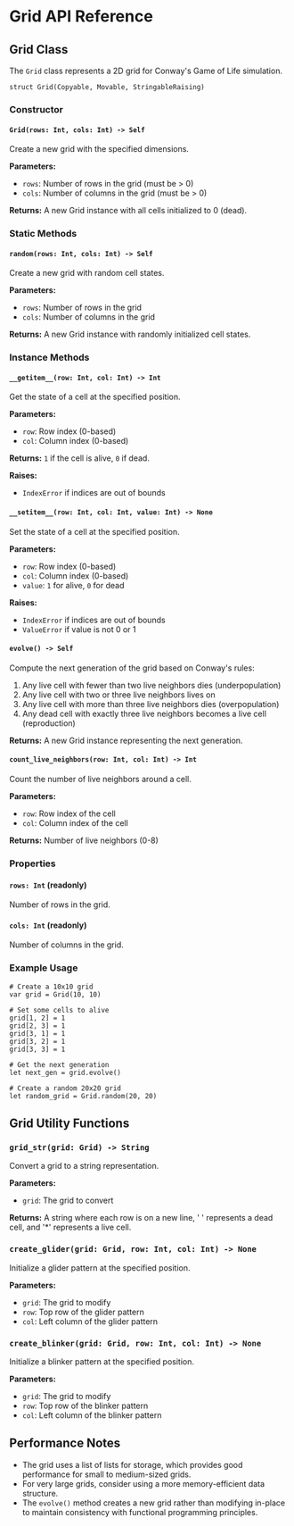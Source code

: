 # Grid API Reference

## Grid Class

The `Grid` class represents a 2D grid for Conway's Game of Life simulation.

```mojo
struct Grid(Copyable, Movable, StringableRaising)
```

### Constructor

#### `Grid(rows: Int, cols: Int) -> Self`
Create a new grid with the specified dimensions.

**Parameters:**
- `rows`: Number of rows in the grid (must be > 0)
- `cols`: Number of columns in the grid (must be > 0)

**Returns:**
A new Grid instance with all cells initialized to 0 (dead).

### Static Methods

#### `random(rows: Int, cols: Int) -> Self`
Create a new grid with random cell states.

**Parameters:**
- `rows`: Number of rows in the grid
- `cols`: Number of columns in the grid

**Returns:**
A new Grid instance with randomly initialized cell states.

### Instance Methods

#### `__getitem__(row: Int, col: Int) -> Int`
Get the state of a cell at the specified position.

**Parameters:**
- `row`: Row index (0-based)
- `col`: Column index (0-based)

**Returns:**
`1` if the cell is alive, `0` if dead.

**Raises:**
- `IndexError` if indices are out of bounds

#### `__setitem__(row: Int, col: Int, value: Int) -> None`
Set the state of a cell at the specified position.

**Parameters:**
- `row`: Row index (0-based)
- `col`: Column index (0-based)
- `value`: `1` for alive, `0` for dead

**Raises:**
- `IndexError` if indices are out of bounds
- `ValueError` if value is not 0 or 1

#### `evolve() -> Self`
Compute the next generation of the grid based on Conway's rules:
1. Any live cell with fewer than two live neighbors dies (underpopulation)
2. Any live cell with two or three live neighbors lives on
3. Any live cell with more than three live neighbors dies (overpopulation)
4. Any dead cell with exactly three live neighbors becomes a live cell (reproduction)

**Returns:**
A new Grid instance representing the next generation.

#### `count_live_neighbors(row: Int, col: Int) -> Int`
Count the number of live neighbors around a cell.

**Parameters:**
- `row`: Row index of the cell
- `col`: Column index of the cell

**Returns:**
Number of live neighbors (0-8)

### Properties

#### `rows: Int` (readonly)
Number of rows in the grid.

#### `cols: Int` (readonly)
Number of columns in the grid.

### Example Usage

```mojo
# Create a 10x10 grid
var grid = Grid(10, 10)

# Set some cells to alive
grid[1, 2] = 1
grid[2, 3] = 1
grid[3, 1] = 1
grid[3, 2] = 1
grid[3, 3] = 1

# Get the next generation
let next_gen = grid.evolve()

# Create a random 20x20 grid
let random_grid = Grid.random(20, 20)
```

## Grid Utility Functions

### `grid_str(grid: Grid) -> String`
Convert a grid to a string representation.

**Parameters:**
- `grid`: The grid to convert

**Returns:**
A string where each row is on a new line, ' ' represents a dead cell, and '*' represents a live cell.

### `create_glider(grid: Grid, row: Int, col: Int) -> None`
Initialize a glider pattern at the specified position.

**Parameters:**
- `grid`: The grid to modify
- `row`: Top row of the glider pattern
- `col`: Left column of the glider pattern

### `create_blinker(grid: Grid, row: Int, col: Int) -> None`
Initialize a blinker pattern at the specified position.

**Parameters:**
- `grid`: The grid to modify
- `row`: Top row of the blinker pattern
- `col`: Left column of the blinker pattern

## Performance Notes

- The grid uses a list of lists for storage, which provides good performance for small to medium-sized grids.
- For very large grids, consider using a more memory-efficient data structure.
- The `evolve()` method creates a new grid rather than modifying in-place to maintain consistency with functional programming principles.
